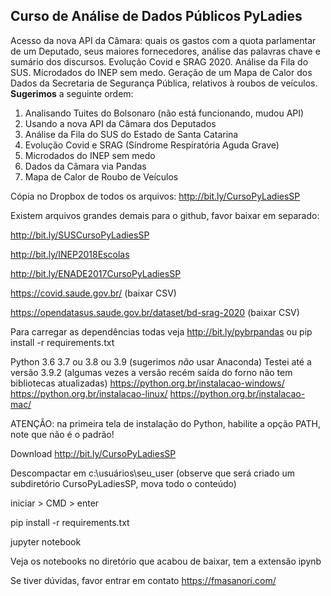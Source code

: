 
**Curso de Análise de Dados Públicos PyLadies**
--------------------------------------------

Acesso da nova API da Câmara: quais os gastos com a quota parlamentar de um Deputado, seus maiores fornecedores, análise das palavras chave e sumário dos discursos. Evolução Covid e SRAG 2020. Análise da Fila do SUS. Microdados do INEP sem medo. Geração de um Mapa de Calor dos Dados da Secretaria de Segurança Pública, relativos à roubos de veículos. **Sugerimos** a seguinte ordem:
1. Analisando Tuites do Bolsonaro (não está funcionando, mudou API)
2. Usando a nova API da Câmara dos Deputados
3. Análise da Fila do SUS do Estado de Santa Catarina
4. Evolução Covid e SRAG (Síndrome Respiratória Aguda Grave)
5. Microdados do INEP sem medo
6. Dados da Câmara via Pandas
7. Mapa de Calor de Roubo de Veículos

Cópia no Dropbox de todos os arquivos: http://bit.ly/CursoPyLadiesSP

Existem arquivos grandes demais para o github, favor baixar em separado: 

http://bit.ly/SUSCursoPyLadiesSP

http://bit.ly/INEP2018Escolas
 
http://bit.ly/ENADE2017CursoPyLadiesSP

https://covid.saude.gov.br/ (baixar CSV)

https://opendatasus.saude.gov.br/dataset/bd-srag-2020 (baixar CSV)

Para carregar as dependências todas veja http://bit.ly/pybrpandas ou pip install -r requirements.txt

Python 3.6 3.7 ou 3.8 ou 3.9 (sugerimos *não* usar Anaconda) 
Testei até a versão 3.9.2 (algumas vezes a versão recém saída do forno não tem bibliotecas atualizadas)
https://python.org.br/instalacao-windows/ https://python.org.br/instalacao-linux/ https://python.org.br/instalacao-mac/

ATENÇÃO: na primeira tela de instalação do Python, habilite a opção PATH, note que não é o padrão! 

Download http://bit.ly/CursoPyLadiesSP 

Descompactar em c:\usuários\seu_user (observe que será criado um subdiretório CursoPyLadiesSP, mova todo o conteúdo)

iniciar > CMD > enter

pip install -r requirements.txt

jupyter notebook

Veja os notebooks no diretório que acabou de baixar, tem a extensão ipynb

Se tiver dúvidas, favor entrar em contato https://fmasanori.com/
